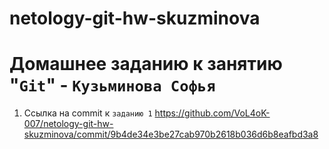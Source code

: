 # netology-git-hw-skuzminova

# Домашнее заданию к занятию "`Git`" - `Кузьминова Софья`

1. Ссылка на commit к `заданию 1` https://github.com/VoL4oK-007/netology-git-hw-skuzminova/commit/9b4de34e3be27cab970b2618b036d6b8eafbd3a8
